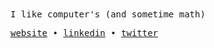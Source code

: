 <samp>
I like computer's (and sometime math)

 
<!--
Hello, I’m Yazalde Filimone, an engineer based in [Mozambique](https://en.wikipedia.org/wiki/Mozambique). 

Many things capture my interest, such as the web, compilers, math, distributed systems, unix systems, computer science and other stuffs!

I'm currently working at A4pm 🇧🇷, We focus on ensuring that our systems save and educate as many lives as possible.

Previously, I followed my coding journey using a [sangung cellphone](https://www.samsung.com/ph/smartphones/others/galaxy-grand-prime-white-8gb-sm-g530hzwdxtc/)  and using [termux](https://termux.dev/en/) terminal emulation.

How far it can take me? Just a young introvert who likes coding and books. 
-->


</samp>
<p align="enter">
    <samp>
    <a href="https://yazaldefilimone.com">website</a> • 
    <a href="https://www.linkedin.com/in/yazalde-filimone">linkedin</a> • 
    <a href="https://twitter.com/yazaldefilimone">twitter</a>
    </samp>
    </p>
